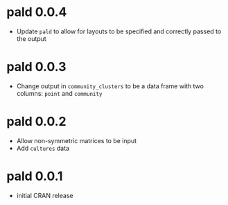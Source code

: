 # pald 0.0.4

* Update `pald` to allow for layouts to be specified and correctly passed to the output

# pald 0.0.3

* Change output in `community_clusters` to be a data frame with two columns: `point` and `community`

# pald 0.0.2

* Allow non-symmetric matrices to be input 
* Add `cultures` data

# pald 0.0.1

* initial CRAN release
